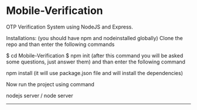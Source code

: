 # Mobile-Verification
OTP Verification System using NodeJS and Express.

Installations:
(you should have npm and nodeinstalled globally)
Clone the repo and than enter the following commands

$ cd Mobile-Verification
$ npm init 
(after this command you will be asked some questions, just answer them)
and than enter the following command

npm install
(it will use package.json file and will install the dependencies)

Now run the project using command

nodejs server / node server

___________

